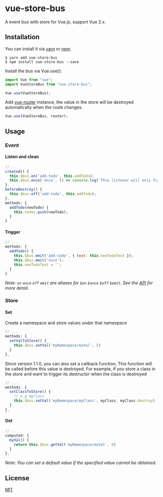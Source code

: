 # vue-store-bus

A event bus with store for Vue.js, support Vue 2.x.

## Installation

You can install it via [yarn](https://yarnpkg.com) or [npm](https://npmjs.com).

```
$ yarn add vue-store-bus
$ npm install vue-store-bus --save
```

Install the bus via Vue.use():

```js
import Vue from "vue";
import VueStoreBus from "vue-store-bus";

Vue.use(VueStoreBus);
```

Add [vue-router](https://router.vuejs.org/) instance, the value in the store will be destroyed automatically when the route changes.

```js
Vue.use(VueStoreBus, router);
```

## Usage

### Event

#### Listen and clean

```js
// ...
created() {
  this.$bus.on('add-todo', this.addTodo);
  this.$bus.once('once', () => console.log('This listener will only fire once'));
},
beforeDestroy() {
  this.$bus.off('add-todo', this.addTodo);
},
methods: {
  addTodo(newTodo) {
    this.todos.push(newTodo);
  }
}
```

#### Trigger

```js
// ...
methods: {
  addTodo() {
    this.$bus.emit('add-todo', { text: this.newTodoText });
    this.$bus.emit('once');
    this.newTodoText = '';
  }
}
```

_Note: `on` `once` `off` `emit` are aliases for `$on` `$once` `$off` `$emit`. See the [API](https://vuejs.org/v2/api/#Instance-Methods-Events) for more detail._

### Store

#### Set

Create a namespace and store values under that namespace

```js
// ...
methods: {
  setValToStore() {
    this.$bus.setVal('myNamespace/myVal', 5)
  }
},
```

Since version 1.1.0, you can also set a callback function, This function will be called before this value is destroyed.
For example, if you store a class in the store and want to trigger its destructor when the class is destroyed

```js
// ...
methods: {
  setClassToStore() {
    // e.g myClass
    this.$bus.setVal('myNamespace/myClass', myClass, myClass.destroy)
  }
},
```

#### Get

```js
// ...
computed: {
  myVal() {
    return this.$bus.getVal('myNamespace/myVal', 0)
  }
},
```

_Note: You can set a default value if the specified value cannot be obtained._

## License

[MIT](https://opensource.org/licenses/MIT)
